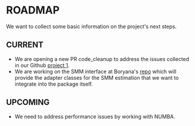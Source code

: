 # ROADMAP

We want to collect some basic information on the project's next steps.

## CURRENT

* We are opening a new PR code_cleanup to address the issues collected in our Github [project 1](https://github.com/OpenSourceEconomics/soepy/projects/1).
* We are working on the SMM interface at Boryana's [repo](https://github.com/boryana-ilieva/smm_soepy) which will provide the adapter classes for the SMM estimation that we want to integrate into the package itself.

## UPCOMING

* We need to address performance issues by working with NUMBA.
